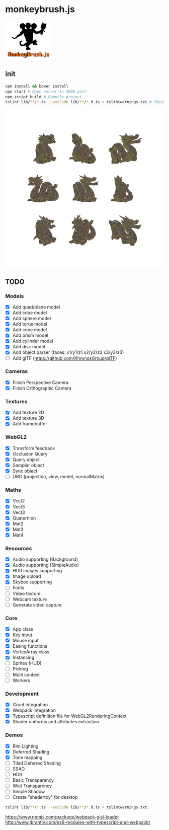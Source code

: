 # monkeybrush.js
![Logo](logo.png)

## init
```bash
npm install && bower install
npm start # Open server in 3000 port
npm script build # Compile project
tslint lib/**/*.ts --exclude lib/**/*.d.ts > tslintwarnings.txt # Check TSlint rules
```
![alt tag](descarga.png)

## TODO

### Models
- [x] Add quad/plane model
- [x] Add cube model
- [x] Add sphere model
- [x] Add torus model
- [x] Add cone model
- [x] Add prism model
- [x] Add cylinder model
- [x] Add disc model
- [x] Add object parser (faces: x1/y1/z1 x2/y2/z2 x3/y3/z3)
- [ ] Add glTF (https://github.com/KhronosGroup/glTF)

### Cameras
- [x] Finish Perspective Camera
- [x] Finish Orthographic Camera

### Textures
- [x] Add texture 2D
- [x] Add texture 3D
- [x] Add framebuffer

### WebGL2
- [x] Transform feedback
- [x] Occlusion Query
- [x] Query object
- [x] Sampler object
- [x] Sync object
- [ ] UBO (projection, view, model, normalMatrix)

### Maths
- [x] Vect2
- [x] Vect3
- [x] Vect3
- [x] Quaternion
- [x] Mat2
- [x] Mat3
- [x] Mat4

### Resources
- [x] Audio supporting (Background)
- [x] Audio supporting (SimpleAudio)
- [x] HDR images supporting
- [x] Image upload
- [x] Skybox supporting
- [ ] Fonts
- [ ] Video texture
- [ ] Webcam texture
- [ ] Generate video capture

### Core
- [x] App class
- [x] Key input
- [x] Mouse input
- [x] Easing functions
- [x] VertexArray class
- [x] Instancing
- [ ] Sprites (HUD)
- [ ] Picking
- [ ] Multi context
- [ ] Workers

### Development
- [x] Grunt integration
- [x] Webpack integration
- [x] Typescript definition file for WebGL2RenderingContext
- [x] Shader uniforms and attributes extraction

### Demos
- [x] Rim Lighting
- [x] Deferred Shading
- [x] Tone mapping
- [ ] Tiled Deferred Shading
- [ ] SSAO
- [ ] HDR
- [ ] Basic Transparency
- [ ] Woit Transparency
- [ ] Simple Shadow
- [ ] Create "shadertoy" for desktop

```bash
tslint lib/**/*.ts --exclude lib/**/*.d.ts > tslintwarnings.txt
```
https://www.npmjs.com/package/webpack-glsl-loader
http://www.jbrantly.com/es6-modules-with-typescript-and-webpack/
